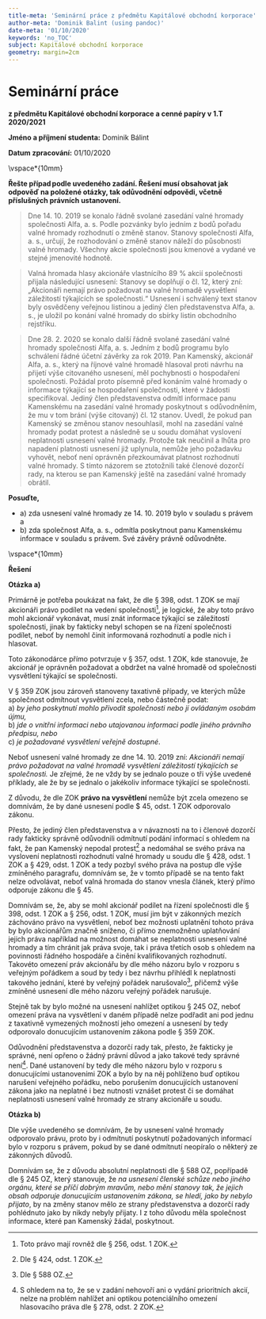 ```yaml
---
title-meta: 'Seminární práce z předmětu Kapitálové obchodní korporace'
author-meta: 'Dominik Balint (using pandoc)'
date-meta: '01/10/2020'
keywords: 'no_TOC'
subject: Kapitálové obchodní korporace
geometry: margin=2cm
---
```


# Seminární práce

**z předmětu Kapitálové obchodní korporace a cenné papíry v 1.T 2020/2021**
 
**Jméno a příjmení studenta:** Dominik Bálint 

**Datum zpracování:**  01/10/2020

\vspace*{10mm}

**Řešte případ podle uvedeného zadání. Řešení musí obsahovat jak odpověď na položené otázky, tak odůvodnění odpovědi, včetně příslušných právních ustanovení.**<br>
>Dne 14. 10. 2019 se konalo řádně svolané zasedání valné hromady společnosti Alfa, a. s. Podle pozvánky bylo jedním z bodů pořadu valné hromady rozhodnutí o změně stanov. Stanovy společnosti Alfa, a. s., určují, že rozhodování o změně stanov náleží do působnosti valné hromady. Všechny akcie společnosti jsou kmenové a vydané ve stejné jmenovité hodnotě. 

>Valná hromada hlasy akcionáře vlastnícího 89 % akcií společnosti přijala následující usnesení: Stanovy se doplňují o čl. 12, který zní: „Akcionáři nemají právo požadovat na valné hromadě vysvětlení záležitostí týkajících se společnosti.“ Usnesení i schválený text stanov byly osvědčeny veřejnou listinou a jediný člen představenstva Alfa, a. s., je uložil po konání valné hromady do sbírky listin obchodního rejstříku.  

>Dne 28. 2. 2020 se konalo další řádně svolané zasedání valné hromady společnosti Alfa, a. s. Jedním z bodů programu bylo schválení řádné účetní závěrky za rok 2019. Pan Kamenský, akcionář Alfa, a. s., který na říjnové valné hromadě hlasoval proti návrhu na přijetí výše citovaného usnesení, měl pochybnosti o hospodaření společnosti. Požádal proto písemně před konáním valné hromady o informace týkající se hospodaření společnosti, které v žádosti specifikoval. Jediný člen představenstva odmítl informace panu Kamenskému na zasedání valné hromady poskytnout s odůvodněním, že mu v tom brání (výše citovaný) čl. 12 stanov. Uvedl, že pokud pan Kamenský se změnou stanov nesouhlasil, mohl na zasedání valné hromady podat protest a následně se u soudu domáhat vyslovení neplatnosti usnesení valné hromady. Protože tak neučinil a lhůta pro napadení platnosti usnesení již uplynula, nemůže jeho požadavku vyhovět, neboť není oprávněn přezkoumávat platnost rozhodnutí valné hromady. S tímto názorem se ztotožnili také členové dozorčí rady, na kterou se pan Kamenský ještě na zasedání valné hromady obrátil. 

**Posuďte,**  

- a) zda usnesení valné hromady ze 14. 10. 2019 bylo v souladu s právem a  
- b) zda společnost Alfa, a. s., odmítla poskytnout panu Kamenskému informace v souladu s právem. Své závěry právně odůvodněte.  

\vspace*{10mm}

**Řešení**

**Otázka a)**

Primárně je potřeba poukázat na fakt, že dle § 398, odst. 1 ZOK se mají akcionáři právo podílet na vedení společnosti[^1], je logické, že aby toto právo mohl akcionář vykonávat, musí znát informace týkající se záležitostí společnosti, jinak by fakticky nebyl schopen se na řízení společnosti podílet, neboť by nemohl činit informovaná rozhodnutí a podle nich i hlasovat. 

Toto zákonodárce přímo potvrzuje v § 357, odst. 1 ZOK, kde stanovuje, že akcionář je oprávněn požadovat a obdržet na valné hromadě od společnosti vysvětlení týkající se společnosti.

V § 359 ZOK jsou zároveň stanoveny taxativně případy, ve kterých může společnost odmítnout vysvětlení zcela, nebo částečně podat: <br>
a) *by jeho poskytnutí mohlo přivodit společnosti nebo jí ovládaným osobám újmu,* <br>
b) *jde o vnitřní informaci nebo utajovanou informaci podle jiného právního předpisu, nebo* <br>
c) *je požadované vysvětlení veřejně dostupné*.

Neboť usnesení valné hromady ze dne 14. 10. 2019 zní: *Akcionáři nemají právo požadovat na valné hromadě vysvětlení záležitostí týkajících se společnosti.* Je zřejmé, že ne vždy by se jednalo pouze o tři výše uvedené příklady, ale že by se jednalo o jakékoliv informace týkající se společnosti.

Z důvodu, že dle ZOK **právo na vysvětlení** nemůže být zcela omezeno se domnívám, že by dané usnesení podle $ 45, odst. 1 ZOK odporovalo zákonu.

Přesto, že jediný člen představenstva a v návaznosti na to i členové dozorčí rady fakticky správně odůvodnili odmítnutí podání informací s ohledem na fakt, že pan Kamenský nepodal protest[^2] a nedomáhal se svého práva na vyslovení neplatnosti rozhodnutí valné hromady u soudu dle § 428, odst. 1 ZOK a § 429, odst. 1 ZOK a tedy pozbyl svého práva na postup dle výše zmíněného paragrafu, domnívám se, že v tomto případě se na tento fakt nelze odvolávat, neboť valná hromada do stanov vnesla článek, který přímo odporuje zákonu dle § 45.

Domnívám se, že, aby se mohl akcionář podílet na řízení společnosti dle § 398, odst. 1 ZOK a § 256, odst. 1 ZOK, musí jim být v zákonných mezích záchováno právo na vysvětlení, neboť bez možnosti uplatnění tohoto práva by bylo akcionářům značně sníženo, či přímo znemožněno uplatňování jejich práva například na možnost domáhat se neplatnosti usnesení valné hromady a tím chránit jak práva svoje, tak i práva třetích osob s ohledem na povinnosti řádného hospodáře a činění kvalifikovaných rozhodnutí. Takovéto omezení práv akcionářu by dle mého názoru bylo v rozporu s veřejným pořádkem a soud by tedy i bez návrhu přihlédl k neplatnosti takového jednání, které by veřejný pořádek narušovalo[^3], přičemž výše zmíněné usnesení dle mého názoru veřejný pořádek narušuje. 

Stejně tak by bylo možné na usnesení nahlížet optikou § 245 OZ, neboť omezení práva na vysvětlení v daném případě nelze podřadit ani pod jednu z taxativně vymezených možností jeho omezení a usnesení by tedy odporovalo donucujícím ustanovením zákona podle § 359 ZOK.

Odůvodnění představenstva a dozorčí rady tak, přesto, že fakticky je správné, není opřeno o žádný právní důvod a jako takové tedy správné není[^4]. Dané ustanovení by tedy dle mého názoru bylo v rozporu s donucujícími ustanoveními ZOK a bylo by na něj pohlíženo buď optikou narušení veřejného pořádku, nebo porušením donucujících ustanovení zákona jako na neplatné i bez nutnosti vznášet protest či se domáhat neplatnosti usnesení valné hromady ze strany akcionáře u soudu.

**Otázka b)**

Dle výše uvedeného se domnívám, že by usnesení valné hromady odporovalo právu, proto by i odmítnutí poskytnutí požadovaných informací bylo v rozporu s právem, pokud by se dané odmítnutí neopíralo o některý ze zákonných důvodů.

Domnívám se, že z důvodu absolutní neplatnosti dle § 588 OZ, popřípadě dle § 245 OZ, který stanovuje, že *na usnesení členské schůze nebo jiného orgánu, které se příčí dobrým mravům, nebo mění stanovy tak, že jejich obsah odporuje donucujícím ustanovením zákona, se hledí, jako by nebylo přijato*, by na změny stanov mělo ze strany představenstva a dozorčí rady pohlédnuto jako by nikdy nebyly přijaty. I z toho důvodu měla společnost informace, které pan Kamenský žádal, poskytnout.

[^1]: Toto právo mají rovněž dle § 256, odst. 1 ZOK.
[^2]: Dle § 424, odst. 1 ZOK.
[^3]: Dle § 588 OZ.
[^4]: S ohledem na to, že se v zadání nehovoří ani o vydání prioritních akcií, nelze na problém nahlížet ani optikou potenciálního omezení hlasovacího práva dle § 278, odst. 2 ZOK.
